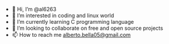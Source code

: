 - 👋 Hi, I’m @al6263
- 👀 I’m interested in coding and linux world
- 🌱 I’m currently learning C programming language 
- 💞️ I’m looking to collaborate on free and open source projects
- 📫 How to reach me alberto.bella05@gmail.com

<!---
al6263/al6263 is a ✨ special ✨ repository because its `README.md` (this file) appears on your GitHub profile.
You can click the Preview link to take a look at your changes.
--->
